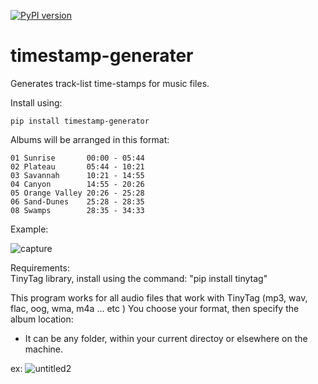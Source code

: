 [![PyPI version](https://pypi.python.org/pypi?%3Aaction=pkg_edit&name=timestamp-generator)](https://pypi.python.org/pypi?%3Aaction=pkg_edit&name=timestamp-generator)

# timestamp-generater
Generates track-list time-stamps for music files. 

Install using:

    pip install timestamp-generator

Albums will be arranged in this format:

    01 Sunrise       00:00 - 05:44
    02 Plateau       05:44 - 10:21
    03 Savannah      10:21 - 14:55
    04 Canyon        14:55 - 20:26
    05 Orange Valley 20:26 - 25:28
    06 Sand-Dunes    25:28 - 28:35
    08 Swamps        28:35 - 34:33

Example:

![capture](https://user-images.githubusercontent.com/27025504/35469731-b10c27f2-02f0-11e8-984b-c60c841eee81.PNG)



Requirements:    
  TinyTag library, install using the command: "pip install tinytag"
  
This program works for all audio files that work with TinyTag (mp3, wav, flac, oog, wma, m4a ... etc )
You choose your format, then specify the album location:
 - It can be any folder, within your current directoy or elsewhere on the machine. 
 
ex: 
![untitled2](https://user-images.githubusercontent.com/27025504/35469786-ab9b7038-02f1-11e8-8e8e-0cb911c0e1cc.png)



